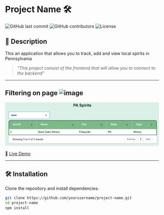 # Project Name 🛠️

![GitHub last commit](https://img.shields.io/github/last-commit/yourusername/project-name)
![GitHub contributors](https://img.shields.io/github/contributors/yourusername/project-name)
![License](https://img.shields.io/badge/license-MIT-blue.svg)

## 📌 Description

This an application that allows you to track, add and view local spirits in Pennsylvania

> *"This project consist of the frontend that will allow you to connect to the backend"*

---

## Filtering on page <img width="20" alt="image" src="https://github.com/user-attachments/assets/462ed679-c358-4d2a-ad42-8105fbc3d065" />



![Filtering on data on main page](https://github.com/jeffreyjseamanppu/paspirits_web/blob/main/images/paspiritsfilter.png)

🔗 [Live Demo](https://yourwebsite.com)

---

## 🛠️ Installation

Clone the repository and install dependencies:

```bash
git clone https://github.com/yourusername/project-name.git
cd project-name
npm install

